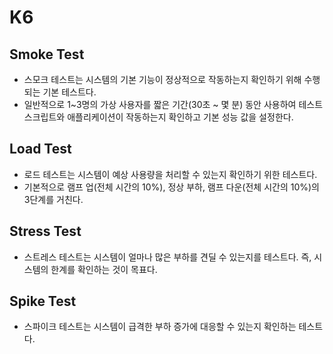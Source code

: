 # K6

## Smoke Test
+ 스모크 테스트는 시스템의 기본 기능이 정상적으로 작동하는지 확인하기 위해 수행되는 기본 테스트다.
+ 일반적으로 1~3명의 가상 사용자를 짧은 기간(30초 ~ 몇 분) 동안 사용하여 테스트 스크립트와 애플리케이션이 작동하는지 확인하고 기본 성능 값을 설정한다.

## Load Test
+ 로드 테스트는 시스템이 예상 사용량을 처리할 수 있는지 확인하기 위한 테스트다.
+ 기본적으로 램프 업(전체 시간의 10%), 정상 부하, 램프 다운(전체 시간의 10%)의 3단계를 거친다.

## Stress Test
+ 스트레스 테스트는 시스템이 얼마나 많은 부하를 견딜 수 있는지를 테스트다. 즉, 시스템의 한계를 확인하는 것이 목표다.

## Spike Test
+ 스파이크 테스트는 시스템이 급격한 부하 증가에 대응할 수 있는지 확인하는 테스트다.
